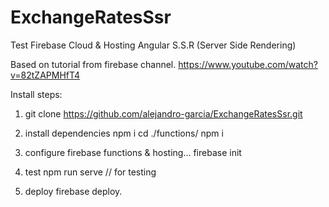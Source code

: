 # ExchangeRatesSsr
Test Firebase Cloud &amp; Hosting Angular S.S.R (Server Side Rendering)

Based on tutorial from firebase channel.
https://www.youtube.com/watch?v=82tZAPMHfT4

Install steps:
1) git clone https://github.com/alejandro-garcia/ExchangeRatesSsr.git


2) install dependencies
npm i
cd ./functions/
npm i

3) configure firebase functions & hosting...
firebase init

4) test
npm run serve // for testing 

5) deploy
firebase deploy.



